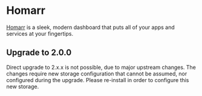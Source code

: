 # Homarr

[Homarr](https://github.com/ajnart/homarr) is a sleek, modern dashboard that puts all of your apps and services at your fingertips.

## Upgrade to 2.0.0

Direct upgrade to 2.x.x is not possible, due to major upstream changes.
The changes require new storage configuration that cannot be assumed, nor configured
during the upgrade. Please re-install in order to configure this new storage.
